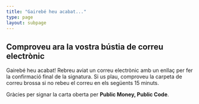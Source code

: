 ```yaml
---
title: "Gairebé heu acabat..."
type: page
layout: subpage
---
```


## Comproveu ara la vostra bústia de correu electrònic

Gairebé heu acabat! Rebreu aviat un correu electrònic amb un enllaç per fer la confirmació final de la signatura. Si us plau, comproveu la carpeta de correu brossa si no rebeu el correu en els següents 15 minuts.

Gràcies per signar la carta oberta per **Public Money, Public Code**.
